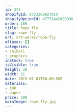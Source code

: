 ```yaml
---
id: 374
shopifyId: 8723268927818
shopifyOptionId: 47772442820938
order: 189
title: Rope fly
slug: rope-fly
url: art-works/rope-fly
aliases: []
categories:
- shibari
- graphics
inStock: true
isVisible: true
height: 30
width: 21
date: 2019-01-01T00:00:00Z
materials:
- ink
- paper
price: 100
mainImage: rope_fly.jpg
---
```

